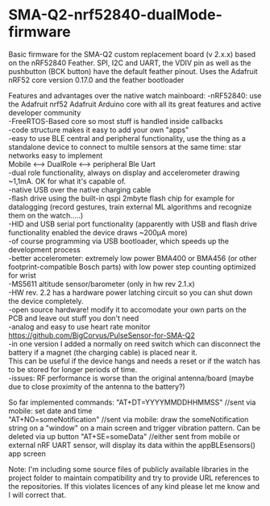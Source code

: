 # SMA-Q2-nrf52840-dualMode-firmware
Basic firmware for the SMA-Q2 custom replacement board (v 2.x.x) based on the nRF52840 Feather.
  SPI, I2C and UART, the VDIV pin as well as the pushbutton (BCK button) have the default feather pinout.
  Uses the Adafruit nRF52 core version 0.17.0 and the feather bootloader

  Features and advantages over the native watch mainboard:
  -nRF52840: use the Adafruit nrf52 Adafruit Arduino core with all its great features and active developer community  
  -FreeRTOS-Based core so most stuff is handled inside callbacks  
  -code structure makes it easy to add your own "apps"  
  -easy to use BLE central and peripheral functionality, use the thing as a standalone device to connect to multile sensors at the same time: star networks easy to implement  
  Mobile <--> DualRole <--> peripheral Ble Uart  
  -dual role functionality, always on display and accelerometer drawing ~1,1mA. OK for what it's capable of.  
  -native USB over the native charging cable  
  -flash drive using the built-in qspi 2mbyte flash chip for example for datalogging (record gestures, train external ML algorithms and recognize them on the watch.....)  
  -HID and USB serial port functionality (apparently with USB and flash drive functionality enabled the device draws ~200µA more)  
  -of course programming via USB bootloader, which speeds up the development process  
  -better accelerometer: extremely low power BMA400 or BMA456 (or other footprint-compatible Bosch parts) with low power step counting optimized for wrist  
  -MS5611 altitude sensor/barometer (only in hw rev 2.1.x)  
  -HW rev. 2.2 has a hardware power latching circuit so you can shut down the device completely.  
  -open source hardware! modify it to accomodate your own parts on the PCB and leave out stuff you don't need  
  -analog and easy to use heart rate monitor https://github.com/BigCorvus/PulseSensor-for-SMA-Q2  
  -in one version I added a normally on reed switch which can disconnect the battery if a magnet (the charging cable) is placed near it.  
   This can be useful if the device hangs and needs a reset or if the watch has to be stored for longer periods of time.  
   -issues: RF performance is worse than the original antenna/board (maybe due to close proximity of the antenna to the battery?)  
   
   


   So far implemented commands: "AT+DT=YYYYMMDDHHMMSS" //sent via mobile: set date and time  
                                "AT+NO=someNotification" //sent via mobile: draw the someNotification string on a "window" on a main screen and trigger vibration pattern. Can be deleted via up button
                                "AT+SE=someData" //either sent from mobile or external nRF UART sensor, will display its data within the appBLEsensors() app screen  

Note: I'm including some source files of publicly available libraries in the project folder to maintain 
compatibility and try to provide URL references to the repositories.
If this violates licences of any kind please let me know and I will 
correct that. 
